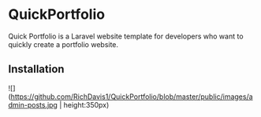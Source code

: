 # QuickPortfolio
Quick Portfolio is a Laravel website template for developers who want to quickly create a portfolio website.

## Installation

![](https://github.com/RichDavis1/QuickPortfolio/blob/master/public/images/admin-posts.jpg | height:350px)
